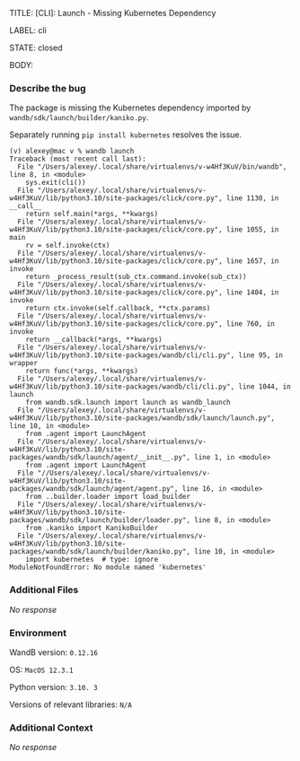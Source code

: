 TITLE:
[CLI]: Launch - Missing Kubernetes Dependency

LABEL:
cli

STATE:
closed

BODY:
### Describe the bug

<!--- Description of the issue below  -->
The package is missing the Kubernetes dependency imported by `wandb/sdk/launch/builder/kaniko.py`.

Separately running `pip install kubernetes` resolves the issue.

<!--- A full traceback of the exception in the quotes below -->
```shell
(v) alexey@mac v % wandb launch
Traceback (most recent call last):
  File "/Users/alexey/.local/share/virtualenvs/v-w4Hf3KuV/bin/wandb", line 8, in <module>
    sys.exit(cli())
  File "/Users/alexey/.local/share/virtualenvs/v-w4Hf3KuV/lib/python3.10/site-packages/click/core.py", line 1130, in __call__
    return self.main(*args, **kwargs)
  File "/Users/alexey/.local/share/virtualenvs/v-w4Hf3KuV/lib/python3.10/site-packages/click/core.py", line 1055, in main
    rv = self.invoke(ctx)
  File "/Users/alexey/.local/share/virtualenvs/v-w4Hf3KuV/lib/python3.10/site-packages/click/core.py", line 1657, in invoke
    return _process_result(sub_ctx.command.invoke(sub_ctx))
  File "/Users/alexey/.local/share/virtualenvs/v-w4Hf3KuV/lib/python3.10/site-packages/click/core.py", line 1404, in invoke
    return ctx.invoke(self.callback, **ctx.params)
  File "/Users/alexey/.local/share/virtualenvs/v-w4Hf3KuV/lib/python3.10/site-packages/click/core.py", line 760, in invoke
    return __callback(*args, **kwargs)
  File "/Users/alexey/.local/share/virtualenvs/v-w4Hf3KuV/lib/python3.10/site-packages/wandb/cli/cli.py", line 95, in wrapper
    return func(*args, **kwargs)
  File "/Users/alexey/.local/share/virtualenvs/v-w4Hf3KuV/lib/python3.10/site-packages/wandb/cli/cli.py", line 1044, in launch
    from wandb.sdk.launch import launch as wandb_launch
  File "/Users/alexey/.local/share/virtualenvs/v-w4Hf3KuV/lib/python3.10/site-packages/wandb/sdk/launch/launch.py", line 10, in <module>
    from .agent import LaunchAgent
  File "/Users/alexey/.local/share/virtualenvs/v-w4Hf3KuV/lib/python3.10/site-packages/wandb/sdk/launch/agent/__init__.py", line 1, in <module>
    from .agent import LaunchAgent
  File "//Users/alexey/.local/share/virtualenvs/v-w4Hf3KuV/lib/python3.10/site-packages/wandb/sdk/launch/agent/agent.py", line 16, in <module>
    from ..builder.loader import load_builder
  File "/Users/alexey/.local/share/virtualenvs/v-w4Hf3KuV/lib/python3.10/site-packages/wandb/sdk/launch/builder/loader.py", line 8, in <module>
    from .kaniko import KanikoBuilder
  File "/Users/alexey/.local/share/virtualenvs/v-w4Hf3KuV/lib/python3.10/site-packages/wandb/sdk/launch/builder/kaniko.py", line 10, in <module>
    import kubernetes  # type: ignore
ModuleNotFoundError: No module named 'kubernetes'
```


### Additional Files

_No response_

### Environment

WandB version: `0.12.16`

OS: `MacOS 12.3.1`

Python version: `3.10. 3`

Versions of relevant libraries: `N/A`


### Additional Context

_No response_

